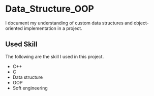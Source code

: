# Data_Structure_OOP
I document my understanding of custom data structures and object-oriented implementation in a project.
## Used Skill
The following are the skill I used in this project.
* C++
* C
* Data structure
* OOP
* Soft engineering